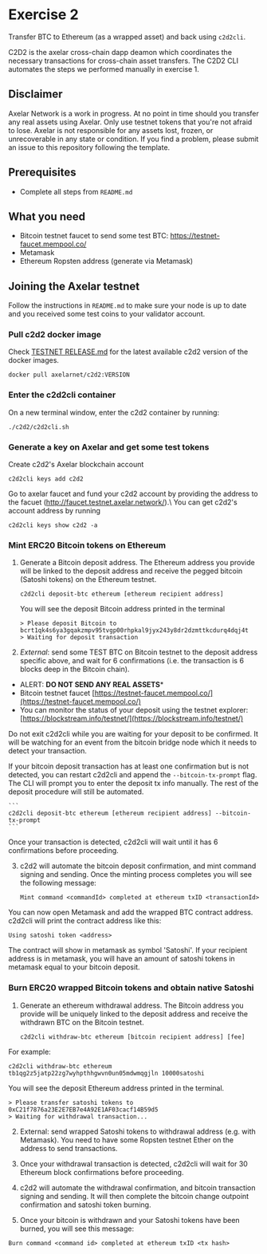 # Exercise 2
Transfer BTC to Ethereum (as a wrapped asset) and back using `c2d2cli`.

C2D2 is the axelar cross-chain dapp deamon which coordinates the necessary transactions for cross-chain asset transfers.
The C2D2 CLI automates the steps we performed manually in exercise 1.

## Disclaimer 
Axelar Network is a work in progress. At no point in time should you transfer any real assets using Axelar. Only use testnet tokens that you're not afraid to lose. Axelar is not responsible for any assets lost, frozen, or unrecoverable in any state or condition. If you find a problem, please submit an issue to this repository following the template. 

## Prerequisites
- Complete all steps from `README.md`

## What you need
- Bitcoin testnet faucet to send some test BTC: https://testnet-faucet.mempool.co/
- Metamask
- Ethereum Ropsten address (generate via Metamask) 

## Joining the Axelar testnet

Follow the instructions in `README.md` to make sure your node is up to date and you received some test coins to your validator account. 

### Pull c2d2 docker image
Check [TESTNET RELEASE.md](../TESTNET%20RELEASE.md) for the latest available c2d2 version of the docker images.

```
docker pull axelarnet/c2d2:VERSION
```

### Enter the c2d2cli container
On a new terminal window, enter the c2d2 container by running:
```
./c2d2/c2d2cli.sh
```

### Generate a key on Axelar and get some test tokens

Create c2d2's Axelar blockchain account
```
c2d2cli keys add c2d2
```

Go to axelar faucet and fund your c2d2 account by providing the address to the
facuet (http://faucet.testnet.axelar.network/).\ You can get c2d2's account
address by running 

```
c2d2cli keys show c2d2 -a
```

### Mint ERC20 Bitcoin tokens on Ethereum
1. Generate a Bitcoin deposit address. The Ethereum address you provide will be linked to the deposit address and receive the pegged bitcoin (Satoshi tokens) on the Ethereum testnet. 

    ```
    c2d2cli deposit-btc ethereum [ethereum recipient address]
    ```

    You will see the deposit Bitcoin address printed in the terminal

    ```
    > Please deposit Bitcoin to bcrt1qk4s6ya3gqakzmpv95tvgp00rhpkal9jyx243y8dr2dzmttkcdurq4dqj4t
    > Waiting for deposit transaction
    ```

2. *External*: send some TEST BTC on Bitcoin testnet to the deposit address specific above, and wait for 6 confirmations (i.e. the transaction is 6 blocks deep in the Bitcoin chain). 

  - ALERT: **DO NOT SEND ANY REAL ASSETS***
  - Bitcoin testnet faucet [https://testnet-faucet.mempool.co/](https://testnet-faucet.mempool.co/)
  - You can monitor the status of your deposit using the testnet explorer: [https://blockstream.info/testnet/](https://blockstream.info/testnet/)

Do not exit c2d2cli while you are waiting for your deposit to be confirmed. It will be watching for an event from the bitcoin bridge node which it needs to detect your transaction.

If your bitcoin deposit transaction has at least one confirmation but is not
detected, you can restart c2d2cli and append the `--bitcoin-tx-prompt` flag.
The CLI will prompt you to enter the deposit tx info manually. The rest of the
deposit procedure will still be automated.

    ```
    c2d2cli deposit-btc ethereum [ethereum recipient address] --bitcoin-tx-prompt
    ```

Once your transaction is detected, c2d2cli will wait until it has 6 confirmations before proceeding.

 3. c2d2 will automate the bitcoin deposit confirmation, and mint command signing and sending. Once the minting process completes you will see the following message:

    ```
    Mint command <commandId> completed at ethereum txID <transactionId>
    ```

You can now open Metamask and add the wrapped BTC contract address. c2d2cli will print the contract address like this:

```
Using satoshi token <address>
```

The contract will show in metamask as symbol 'Satoshi'. If your recipient address is in metamask, you will have an amount of satoshi tokens in metamask equal to your bitcoin deposit. 

### Burn ERC20 wrapped Bitcoin tokens and obtain native Satoshi
1. Generate an ethereum withdrawal address. The Bitcoin address you provide will be uniquely linked to the deposit address and receive the withdrawn BTC on the Bitcoin testnet. 

   ```
   c2d2cli withdraw-btc ethereum [bitcoin recipient address] [fee]
   ```

For example:
   ```
   c2d2cli withdraw-btc ethereum tb1qg2z5jatp22zg7wyhpthhgwvn0un05mdwmqgjln 10000satoshi
   ```

You will see the deposit Ethereum address printed in the terminal.

   ```
   > Please transfer satoshi tokens to 0xC21f7876a23E2E7EB7e4A92E1AF03cacf14B59d5
   > Waiting for withdrawal transaction...
   ```

2. External: send wrapped Satoshi tokens to withdrawal address (e.g. with Metamask). You need to have some Ropsten testnet Ether on the address to send transactions. 

3. Once your withdrawal transaction is detected, c2d2cli will wait for 30 Ethereum block confirmations before proceeding.

4. c2d2 will automate the withdrawal confirmation, and bitcoin transaction signing and sending. It will then complete the bitcoin change outpoint confirmation and satoshi token burning.

5. Once your bitcoin is withdrawn and your Satoshi tokens have been burned, you will see this message:

```
Burn command <command id> completed at ethereum txID <tx hash>
```
